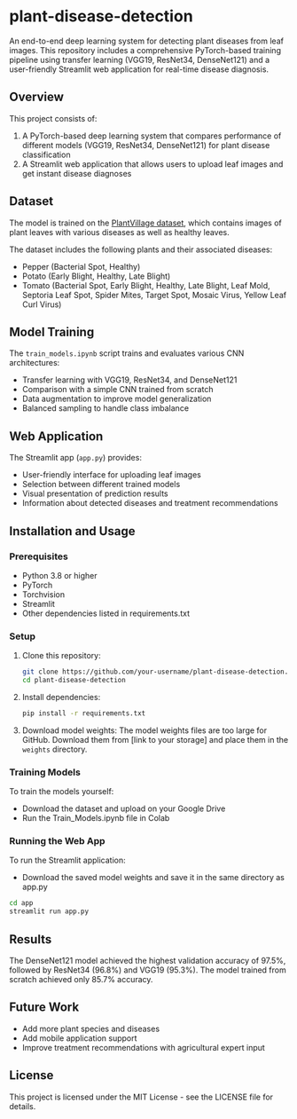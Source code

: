 # plant-disease-detection

 An end-to-end deep learning system for detecting plant diseases from leaf images. This repository includes a comprehensive PyTorch-based training pipeline using transfer learning (VGG19, ResNet34, DenseNet121) and a user-friendly Streamlit web application for real-time disease diagnosis.

## Overview

This project consists of:
1. A PyTorch-based deep learning system that compares performance of different models (VGG19, ResNet34, DenseNet121) for plant disease classification
2. A Streamlit web application that allows users to upload leaf images and get instant disease diagnoses

## Dataset

The model is trained on the [PlantVillage dataset](https://www.kaggle.com/datasets/arjuntejaswi/plant-village), which contains images of plant leaves with various diseases as well as healthy leaves.

The dataset includes the following plants and their associated diseases:
- Pepper (Bacterial Spot, Healthy)
- Potato (Early Blight, Healthy, Late Blight)
- Tomato (Bacterial Spot, Early Blight, Healthy, Late Blight, Leaf Mold, Septoria Leaf Spot, Spider Mites, Target Spot, Mosaic Virus, Yellow Leaf Curl Virus)

## Model Training

The `train_models.ipynb` script trains and evaluates various CNN architectures:
- Transfer learning with VGG19, ResNet34, and DenseNet121
- Comparison with a simple CNN trained from scratch
- Data augmentation to improve model generalization
- Balanced sampling to handle class imbalance

## Web Application

The Streamlit app (`app.py`) provides:
- User-friendly interface for uploading leaf images
- Selection between different trained models
- Visual presentation of prediction results
- Information about detected diseases and treatment recommendations

## Installation and Usage

### Prerequisites
- Python 3.8 or higher
- PyTorch
- Torchvision
- Streamlit
- Other dependencies listed in requirements.txt

### Setup
1. Clone this repository:
   ```bash
   git clone https://github.com/your-username/plant-disease-detection.git
   cd plant-disease-detection
   ```

2. Install dependencies:
   ```bash
   pip install -r requirements.txt
   ```

3. Download model weights:
   The model weights files are too large for GitHub. Download them from [link to your storage] and place them in the `weights` directory.

### Training Models
To train the models yourself:
 - Download the dataset and upload on your Google Drive
 - Run the Train_Models.ipynb file in Colab

### Running the Web App
To run the Streamlit application:
 - Download the saved model weights and save it in the same directory as app.py  
```bash
cd app
streamlit run app.py
```

## Results

The DenseNet121 model achieved the highest validation accuracy of 97.5%, followed by ResNet34 (96.8%) and VGG19 (95.3%). The model trained from scratch achieved only 85.7% accuracy.

## Future Work

- Add more plant species and diseases
- Add mobile application support
- Improve treatment recommendations with agricultural expert input

## License

This project is licensed under the MIT License - see the LICENSE file for details.

